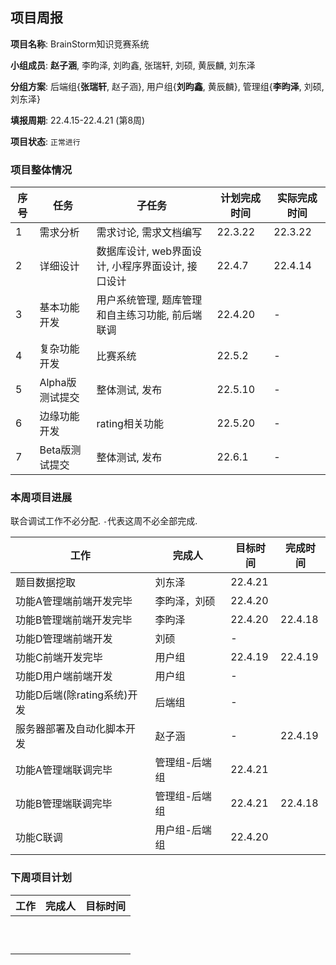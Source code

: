 ## 项目周报

**项目名称**: BrainStorm知识竞赛系统

**小组成员**: **赵子涵**, 李昀泽, 刘昀鑫, 张瑞轩, 刘硕, 黄辰麟, 刘东泽

**分组方案**: 后端组{**张瑞轩**, 赵子涵}, 用户组{**刘昀鑫**, 黄辰麟}, 管理组{**李昀泽**, 刘硕, 刘东泽}

**填报周期**: 22.4.15-22.4.21 (第8周)

**项目状态**: `正常进行`

### 项目整体情况

| 序号 | 任务            | 子任务                                            | 计划完成时间 | 实际完成时间 |
| ---- | --------------- | ------------------------------------------------- | ------------ | ------------ |
| 1    | 需求分析        | 需求讨论, 需求文档编写                            | 22.3.22      | 22.3.22      |
| 2    | 详细设计        | 数据库设计, web界面设计, 小程序界面设计, 接口设计 | 22.4.7       | 22.4.14      |
| 3    | 基本功能开发    | 用户系统管理, 题库管理和自主练习功能, 前后端联调  | 22.4.20      | -            |
| 4    | 复杂功能开发    | 比赛系统                                          | 22.5.2       | -            |
| 5    | Alpha版测试提交 | 整体测试, 发布                                    | 22.5.10      | -            |
| 6    | 边缘功能开发    | rating相关功能                                    | 22.5.20      | -            |
| 7    | Beta版测试提交  | 整体测试, 发布                                    | 22.6.1       | -            |

### 本周项目进展

联合调试工作不必分配. `-`代表这周不必全部完成.

| 工作                           | 完成人        | 目标时间 | 完成时间 |
| ------------------------------ | ------------- | -------- | -------- |
| 题目数据挖取                   | 刘东泽        | 22.4.21  |          |
| 功能A管理端前端开发完毕        | 李昀泽，刘硕   | 22.4.20  |          |
| 功能B管理端前端开发完毕        | 李昀泽        | 22.4.20  | 22.4.18 |
| 功能D管理端前端开发            | 刘硕          | -        |          |
| 功能C前端开发完毕              | 用户组        | 22.4.19  | 22.4.19 |
| 功能D用户端前端开发            | 用户组        | -        |          |
| 功能D后端(除rating系统)开发    | 后端组        | -        |          |
| 服务器部署及自动化脚本开发 | 赵子涵        | - | 22.4.19 |
| 功能A管理端联调完毕            | 管理组-后端组 | 22.4.21  |          |
| 功能B管理端联调完毕            | 管理组-后端组 | 22.4.21  | 22.4.18 |
| 功能C联调                      | 用户组-后端组 | 22.4.20  |          |

### 下周项目计划

| 工作 | 完成人 | 目标时间 |
| ---- | ------ | -------- |
|      |        |          |
|      |        |          |
|      |        |          |
|      |        |          |
|      |        |          |
|      |        |          |
|      |        |          |
|      |        |          |
|      |        |          |
|      |        |          |

